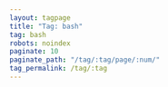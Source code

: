 ```yaml
---
layout: tagpage
title: "Tag: bash"
tag: bash
robots: noindex
paginate: 10
paginate_path: "/tag/:tag/page/:num/"
tag_permalink: /tag/:tag
---
```

